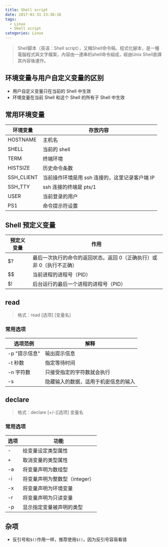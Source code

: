 ```yaml
---
title: Shell script
date: 2017-01-31 23:36:16
tags:
  - Linux
  - Shell script
categories: Linux
---
```


> Shell脚本（英语：Shell script），又稱Shell命令稿、程式化腳本，是一種電腦程式與文字檔案，內容由一連串的shell命令組成，經由Unix Shell直譯其內容後運作。
<!-- more -->


## 环境变量与用户自定义变量的区别
- 用户自定义变量只在当前的 Shell 中生效
- 环境变量在当前 Shell 和这个 Shell 的所有子 Shell 中生效

## 常用环境变量
| 环境变量 | 存放内容 |
|---------|--------------------------|
| HOSTNAME | 主机名 |
| SHELL | 当前的 shell |
| TERM | 终端环境 |
| HISTSIZE | 历史命令条数 |
| SSH_CLIENT | 当前操作环境是用 ssh 连接的，这里记录客户端 IP |
| SSH_TTY | ssh 连接的终端是 pts/1 |
| USER | 当前登录的用户 |
| PS1 | 命令提示符设置 |

## Shell 预定义变量
| 预定义变量 | 作用 |
|--------|--------------------------------|
| $? | 最后一次执行的命令的返回状态。返回 0（正确执行）或非 0（执行不正确） |
| $$ | 当前进程的进程号（PID） |
| $! | 后台运行的最后一个进程的进程号（PID） |


## read
> 格式：read [选项] [变量名]
### 常用选项
| 选项范例 | 解释 |
|------|------------------------------|
| -p "提示信息" | 输出提示信息 |
| -t 秒数 | 指定等待时间 |
| -n 字符数 | 只接受指定的字符数就会执行 |
| -s | 隐藏输入的数据，适用于机密信息的输入 |

## declare
> 格式：declare [+/-][选项] 变量名
### 常用选项
| 选项 | 功能 |
|-----|--------------------------|
| - | 给变量设定类型属性 |
| + | 取消变量的类型属性 |
| -a | 将变量声明为数组型 |
| -i | 将变量声明为整数型（integer） |
| -x | 将变量声明为环境变量 |
| -r | 将变量声明为只读变量 |
| -p | 显示指定变量被声明的类型 |

## 杂项
- 反引号和`$()`作用一样，推荐使用`$()`，因为反引号容易看错